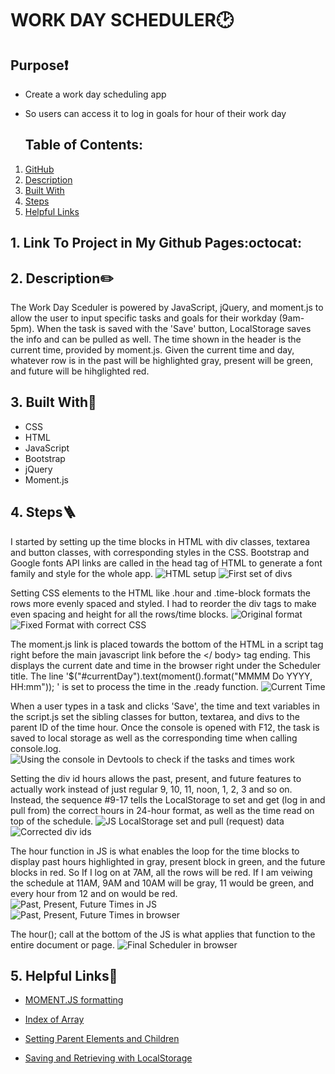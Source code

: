# WORK DAY SCHEDULER🕑

## Purpose❗
 * Create a work day scheduling app 
 * So users can access it to log in goals for hour of their work day


   ## Table of Contents:
1. [ GitHub ](#link-to-my-page)
2. [ Description ](#desc)
3. [ Built With ](#built-with)
4. [ Steps ](#steps)
5. [ Helpful Links ](#help)

 <a name="link-to-my-page"></a>
 ## 1. Link To Project in My Github Pages:octocat:




<a name="desc"></a>
## 2. Description✏️
The Work Day Sceduler is powered by JavaScript, jQuery, and moment.js to allow the user to input specific tasks and goals for their workday (9am-5pm). When the task is saved with the 'Save' button, LocalStorage saves the info and can be pulled as well. The time shown in the header is the current time, provided by moment.js. Given the current time and day, whatever row is in the past will be highlighted gray, present will be green, and future will be hihglighted red.
 

<a name="built-with"></a>
## 3. Built With🔨
 * CSS
 * HTML
 * JavaScript
 * Bootstrap
 * jQuery
 * Moment.js
  
<a name="steps"></a>
 ## 4. Steps:ladder:

   I started by setting up the time blocks in HTML with div classes, textarea and button classes, with corresponding styles in the CSS. Bootstrap and Google fonts API links are called in the head tag of HTML to generate a font family and style for the whole app.
 ![HTML setup](assets/begin-schedule.png)
 ![First set of divs](assets/div-class-1.png)

   Setting CSS elements to the HTML like .hour and .time-block formats the rows more evenly spaced and styled. I had to reorder the div tags to make even spacing and height for all the rows/time blocks.
 ![Original format](assets/CSS-style-old.png)
 ![Fixed Format with correct CSS](assets/CSS-styling.png)

   The moment.js link is placed towards the bottom of the HTML in a script tag right before the main javascript link before the </ body> tag ending. This displays the current date and time in the browser right under the Scheduler title. The line '$("#currentDay").text(moment().format("MMMM Do YYYY, HH:mm")); ' is set to process the time in the .ready function.
 ![Current Time](assets/momentjs-save-function.png)

   When a user types in a task and  clicks 'Save', the time and text variables in the script.js set the sibling classes for button, textarea, and divs to the parent ID of the time hour. Once the console is opened with F12, the task is saved to local storage as well as the corresponding time when calling console.log.
 ![Using the console in Devtools to check if the tasks and times work](assets/console-log-tasks.png)

   Setting the div id hours allows the past, present, and future features to actually work instead of just  regular 9, 10, 11, noon, 1, 2, 3 and so on. Instead, the sequence #9-17 tells the LocalStorage to set and get (log in and pull from) the correct hours in 24-hour format, as well as the time read on top of the schedule.
![JS LocalStorage set and pull (request) data](assets/local-stor-and-looping-time.png)
![Corrected div ids](assets/fixed-div-html.png)

The hour function in JS is what enables the loop for the time blocks to display past hours highlighted in gray, present block in green, and the future blocks in red. So If I log on at 7AM, all the rows will be red. If I am veiwing the schedule at 11AM, 9AM and 10AM will be gray, 11 would be green, and every hour from 12 and on would be red.
![Past, Present, Future Times in JS](assets/past-pres-fut-js.png)
![Past, Present, Future Times in browser](assets/past-present-future.png)

The hour(); call at the bottom of the JS is what applies that function to the entire document or page.
![Final Scheduler in browser](assets/final.png)

<a name="help"></a>
  ## 5. Helpful Links:link:

 * [MOMENT.JS formatting](https://stackoverflow.com/questions/12970284/moment-js-24h-format) 
  
 * [Index of Array](https://www.w3schools.com/jsref/jsref_indexof_array.asp)


 * [Setting Parent Elements and Children](https://stackoverflow.com/questions/10260667/jquery-get-parent-parent-id#:~:text=%24(this).-,parent().,id%20of%20the%20parent's%20parent)


 * [Saving and Retrieving with LocalStorage](https://www.js-tutorials.com/javascript-tutorial/how-to-use-local-storage-with-javascript/)






